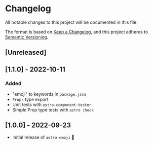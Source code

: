 # Changelog

All notable changes to this project will be documented in this file.

The format is based on [Keep a Changelog](https://keepachangelog.com/en/1.0.0/),
and this project adheres to [Semantic Versioning](https://semver.org/spec/v2.0.0.html).

## [Unreleased]

## [1.1.0] - 2022-10-11

### Added

- "emoji" to keywords in `package.json`
- `Props` type export
- Unit tests with `astro-component-tester`
- Simple Prop type tests with `astro check`

## [1.0.0] - 2022-09-23

- Initial release of `astro-emoji` 🎉
